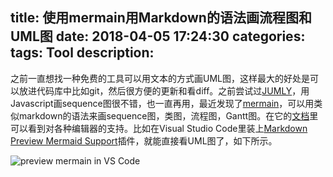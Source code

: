 title: 使用mermain用Markdown的语法画流程图和UML图
date: 2018-04-05 17:24:30
categories:
tags: Tool
description:
---
之前一直想找一种免费的工具可以用文本的方式画UML图，这样最大的好处是可以放进代码库中比如git，然后很方便的更新和看diff。之前尝试过[JUMLY](http://jumly.tmtk.net/)，用Javascript画sequence图很不错，也一直再用，最近发现了[mermain](https://github.com/knsv/mermaid)，可以用类似markdown的语法来画sequence图，类图，流程图，Gantt图。在它的[文档](https://mermaidjs.github.io/)里可以看到对各种编辑器的支持。比如在Visual Studio Code里装上[Markdown Preview Mermaid Support](https://marketplace.visualstudio.com/items?itemName=bierner.markdown-mermaid)插件，就能直接看UML图了，如下所示。

![preview mermain in VS Code](https://raw.githubusercontent.com/mjbvz/vscode-markdown-mermaid/master/docs/example.png)